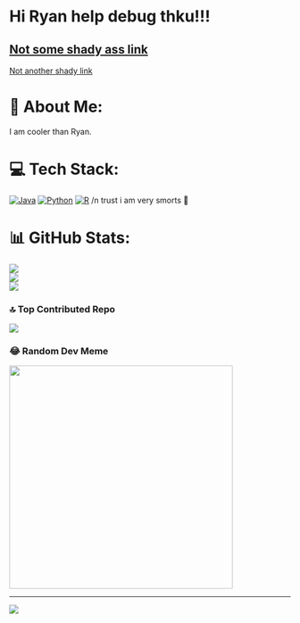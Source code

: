# Hi Ryan help debug thku!!!
[Not some shady ass link](https://github.com/bryangohcx/CS2040/blob/main/almostunionfind.java)
---
[Not another shady link](https://github.com/bryangohcx/CS2040/blob/main/kattisquest.java)

# 💫 About Me:
I am cooler than Ryan.

<!--## 🌐 Socials:
[![Instagram](https://img.shields.io/badge/Instagram-%23E4405F.svg?logo=Instagram&logoColor=white)](https://instagram.com/bryangohcx) -->

# 💻 Tech Stack:
[![Java](https://img.shields.io/badge/java-%23ED8B00.svg?style=for-the-badge&logo=openjdk&logoColor=white)](https://docs.oracle.com/javase/8/docs/api/) [![Python](https://img.shields.io/badge/python-3670A0?style=for-the-badge&logo=python&logoColor=ffdd54)](https://docs.python.org/3/) [![R](https://img.shields.io/badge/r-%23276DC3.svg?style=for-the-badge&logo=r&logoColor=white)](https://www.tutorialspoint.com/r/r_factors.htm)
/n trust i am very smorts 🧠
# 📊 GitHub Stats:
![](https://github-readme-stats.vercel.app/api?username=bryangohcx&theme=dark&hide_border=false&include_all_commits=false&count_private=false)<br/>
![](https://github-readme-streak-stats.herokuapp.com/?user=bryangohcx&theme=dark&hide_border=false)<br/>
![](https://github-readme-stats.vercel.app/api/top-langs/?username=bryangohcx&theme=dark&hide_border=false&include_all_commits=false&count_private=false&layout=compact)

### 🔝 Top Contributed Repo
![](https://github-contributor-stats.vercel.app/api?username=bryangohcx&limit=5&theme=dark&combine_all_yearly_contributions=true)

### 😂 Random Dev Meme
<img src='https://randommeme-five.vercel.app/' style="height: 400px;"/>

---
[![](https://visitcount.itsvg.in/api?id=bryangohcx&icon=0&color=0)](https://visitcount.itsvg.in)
